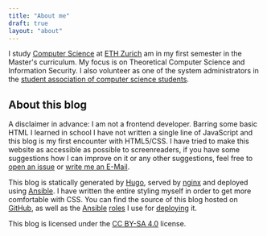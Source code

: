 ```yaml
---
title: "About me"
draft: true
layout: "about"
---
```


I study [Computer Science](https://inf.ethz.ch) at [ETH Zurich](https://ethz.ch)
am in my first semester in the Master's curriculum. My focus is on Theoretical
Computer Science and Information Security. I also volunteer as one of the system
administrators in the [student association of computer science
students](https://vis.ethz.ch).

## About this blog

A disclaimer in advance: I am not a frontend developer. Barring some basic HTML
I learned in school I have not written a single line of JavaScript and this blog
is my first encounter with HTML5/CSS. I have tried to make this website as
accessible as possible to screenreaders, if you have some suggestions how I can
improve on it or any other suggestions, feel free to [open an issue]() or [write
me an E-Mail]().

This blog is statically generated by [Hugo](https://gohugo.io), served by
[nginx](https://nginx.com) and deployed using [Ansible](https://ansible.com). I
have written the entire styling myself in order to get more comfortable with
CSS. You can find the source of this blog hosted on
[GitHub](https://github.com), as well as the
[Ansible](https://github.com/ThreeFx/ansible-hugo)
[roles](https://github.com/ThreeFx/ansible-nginx) I use for
[deploying](https://github.com/ThreeFx/ansible-acme-sh) it.

This blog is licensed under the [CC BY-SA
4.0](https://creativecommons.org/licenses/by-sa/4.0) license.
